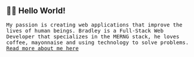<h2 align="left"> 👨‍💻 Hello World!</h2>
<p align="left">
<samp>My passion is creating web applications that improve the lives of human beings. Bradley is a Full-Stack Web Developer that specializes in the MERNG stack, he loves coffee, mayonnaise and using technology to solve problems. <br /> <a href="https://bradleymubenga.co.za/about" target="_blank">Read more about me here<a/></samp>
</p>
